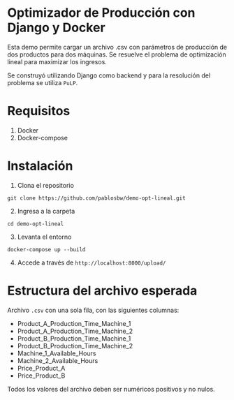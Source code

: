 # Optimizador de Producción con Django y Docker

Esta demo permite cargar un archivo .csv con parámetros de producción de dos productos para dos máquinas.
Se resuelve el problema de optimización lineal para maximizar los ingresos.

Se construyó utilizando Django como backend y para la resolución del problema se utiliza `PuLP`.

# Requisitos

1. Docker
2. Docker-compose

# Instalación

1. Clona el repositorio

```
git clone https://github.com/pablosbw/demo-opt-lineal.git
```

2. Ingresa a la carpeta

```
cd demo-opt-lineal
```

3. Levanta el entorno

```
docker-compose up --build
```

4. Accede a través de `http://localhost:8000/upload/`

# Estructura del archivo esperada

Archivo `.csv` con una sola fila, con las siguientes columnas:

- Product_A_Production_Time_Machine_1
- Product_A_Production_Time_Machine_2
- Product_B_Production_Time_Machine_1
- Product_B_Production_Time_Machine_2
- Machine_1_Available_Hours
- Machine_2_Available_Hours
- Price_Product_A
- Price_Product_B

Todos los valores del archivo deben ser numéricos positivos y no nulos.

